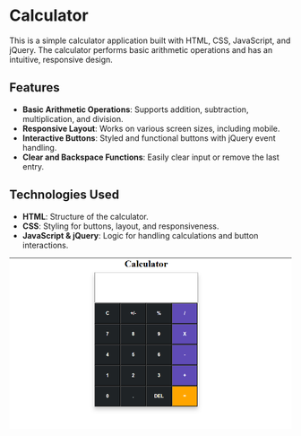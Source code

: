 # Calculator

This is a simple calculator application built with HTML, CSS, JavaScript, and jQuery. The calculator performs basic arithmetic operations and has an intuitive, responsive design.

## Features

- **Basic Arithmetic Operations**: Supports addition, subtraction, multiplication, and division.
- **Responsive Layout**: Works on various screen sizes, including mobile.
- **Interactive Buttons**: Styled and functional buttons with jQuery event handling.
- **Clear and Backspace Functions**: Easily clear input or remove the last entry.

## Technologies Used

- **HTML**: Structure of the calculator.
- **CSS**: Styling for buttons, layout, and responsiveness.
- **JavaScript & jQuery**: Logic for handling calculations and button interactions.

![Homepage Screenshot](homepage.png)

